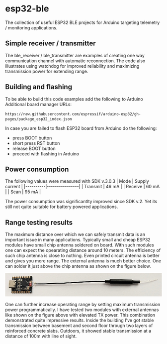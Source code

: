 # esp32-ble
The collection of useful ESP32 BLE projects for Arduino targeting telemetry / monitoring applications.

## Simple receiver / transmitter
The ble_receiver / ble_transmitter are examples of creating one way communication channel with automatic reconnection. The code also illustrates using watchdog for improved reliability and maximizing transmission power for extending range.

## Building and flashing
To be able to build this code examples add the following to Arduino Additional board manager URLs:
```
https://raw.githubusercontent.com/espressif/arduino-esp32/gh-pages/package_esp32_index.json
```

In case you are failed to flash ESP32 board from Arduino do the following:
* press BOOT button
* short press RST button
* release BOOT button
* proceed with flashing in Arduino

## Power consumption
The following values were measured with SDK v.3.0.3
| Mode     | Supply current |
|----------|----------------|
| Transmit | 46 mA          |
| Receive  | 60 mA          |
| Scan     | 95 mA          |

The power consumption was significantlty improved since SDK v.2. Yet its still not quite suitable for battery powered applications.

## Range testing results
The maximum distance over which we can safely transmit data is an important issue in many applications. Typically small and cheap ESP32 modules have small chip antenna soldered on board. With such modules one can expect the opearating distance around 10 meters. The efficiency of such chip antenna is close to nothing. Even printed circuit antenna is better and gives you more range. The external antenna is much better choice. One can solder it just above the chip antenna as shown on the figure below.

![The ESP32 C3 Super mini module with extenal antenna](https://github.com/olegv142/esp32-ble/blob/main/doc/c3_supermini_with_antenna.jpg)

One can further increase operating range by setting maximum transmission power programmatically. I have tested two modules with external antennas like shown on the figure above with elevated TX power. This combination demonstrated quite impressive results. Inside the building I've got stable transmission between basement and second floor through two layers of reinforced concrete slabs. Outdoors, it showed stable transmission at a distance of 100m with line of sight.
